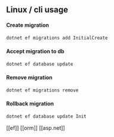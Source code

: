 ## Linux / cli usage
#### Create migration
```bash
dotnet ef migrations add InitialCreate
```

#### Accept migration to db
```bash
dotnet ef database update
```

#### Remove migration
```bash
dotnet ef migrations remove
```

#### Rollback migration
```bash
dotnet ef database update Init
```

[[ef]]
[[orm]]
[[asp.net]]